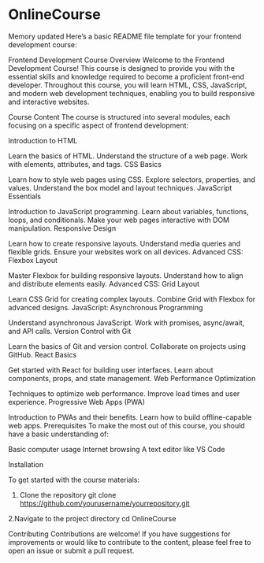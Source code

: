 # OnlineCourse

Memory updated
Here’s a basic README file template for your frontend development course:

Frontend Development Course
Overview
Welcome to the Frontend Development Course! This course is designed to provide you with the essential skills and knowledge required to become a proficient front-end developer. Throughout this course, you will learn HTML, CSS, JavaScript, and modern web development techniques, enabling you to build responsive and interactive websites.

Course Content
The course is structured into several modules, each focusing on a specific aspect of frontend development:

Introduction to HTML

Learn the basics of HTML.
Understand the structure of a web page.
Work with elements, attributes, and tags.
CSS Basics

Learn how to style web pages using CSS.
Explore selectors, properties, and values.
Understand the box model and layout techniques.
JavaScript Essentials

Introduction to JavaScript programming.
Learn about variables, functions, loops, and conditionals.
Make your web pages interactive with DOM manipulation.
Responsive Design

Learn how to create responsive layouts.
Understand media queries and flexible grids.
Ensure your websites work on all devices.
Advanced CSS: Flexbox Layout

Master Flexbox for building responsive layouts.
Understand how to align and distribute elements easily.
Advanced CSS: Grid Layout

Learn CSS Grid for creating complex layouts.
Combine Grid with Flexbox for advanced designs.
JavaScript: Asynchronous Programming

Understand asynchronous JavaScript.
Work with promises, async/await, and API calls.
Version Control with Git

Learn the basics of Git and version control.
Collaborate on projects using GitHub.
React Basics

Get started with React for building user interfaces.
Learn about components, props, and state management.
Web Performance Optimization

Techniques to optimize web performance.
Improve load times and user experience.
Progressive Web Apps (PWA)

Introduction to PWAs and their benefits.
Learn how to build offline-capable web apps.
Prerequisites
To make the most out of this course, you should have a basic understanding of:

Basic computer usage
Internet browsing
A text editor like VS Code


Installation

To get started with the course materials:
1. Clone the repository
git clone https://github.com/yourusername/yourrepository.git

2.Navigate to the project directory
cd OnlineCourse

Contributing
Contributions are welcome! If you have suggestions for improvements or would like to contribute to the content, please feel free to open an issue or submit a pull request.


